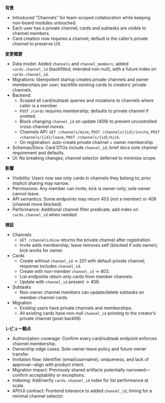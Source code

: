 **背景**
- Introduced “Channels” for team-scoped collaboration while keeping non-board modules untouched.
- Each user has a private channel; cards and subtasks are visible to channel members.
- Card creation now requires a channel; default is the caller’s private channel to preserve UX.

**変更概要**
- Data model: Added `channels` and `channel_members`; added `cards.channel_id` (backfilled; intended non-null), with a future index on `cards.channel_id`.
- Migrations: Idempotent startup creates private channels and owner memberships per user; backfills existing cards to creators’ private channels.
- Backend:
  - Scoped all card/subtask queries and mutations to channels where caller is a member.
  - `POST /cards` requires membership; defaults to private channel if omitted.
  - Block changing `channel_id` on update (409) to prevent uncontrolled cross-channel moves.
  - Channels API: `GET /channels/mine`, `POST /channels/{id}/invite`, `POST /channels/{id}/leave`, `POST /channels/{id}/kick`.
  - On registration: auto-create private channel + owner membership.
- Schemas/Docs: Card DTOs include `channel_id`; brief docs note channel requirement and defaults.
- UI: No breaking changes; channel selector deferred to minimize scope.

**影響**
- Visibility: Users now see only cards in channels they belong to; prior implicit sharing may narrow.
- Permissions: Any member can invite; kick is owner-only; sole owner cannot leave.
- API semantics: Some endpoints may return 403 (not a member) or 409 (channel move blocked).
- Performance: Additional channel filter predicate; add index on `cards.channel_id` when needed.

**検証**
- Channels
  - `GET /channels/mine` returns the private channel after registration.
  - Invite adds membership; leave removes self (blocked if sole owner); kick works for owner.
- Cards
  - Create without `channel_id` → 201 with default private channel; response includes `channel_id`.
  - Create with non-member `channel_id` → 403.
  - List endpoints return only cards from member channels.
  - Update with `channel_id` present → 409.
- Subtasks
  - Non-owner channel members can update/delete subtasks on member-channel cards.
- Migration
  - Existing users have private channels and memberships.
  - All existing cards have non-null `channel_id` pointing to the creator’s private channel (post-backfill).

**レビュー観点**
- Authorization coverage: Confirm every card/subtask endpoint enforces channel membership.
- Ownership edge cases: Sole-owner leave policy and future owner transfer.
- Invitation flow: Identifier (email/username), uniqueness, and lack of approval—align with product intent.
- Migration impact: Previously shared artifacts potentially narrowed—confirm acceptability or exceptions.
- Indexing: Add/verify `cards.channel_id` index for list performance at scale.
- API/UI contract: Frontend tolerance to added `channel_id`; timing for a minimal channel selector.
